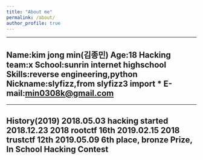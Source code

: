 ```yaml
---
title: "About me"
permalink: /about/
author_profile: true
---
```

-------------
Name:kim jong min(김종민)
Age:18
Hacking team:x
School:sunrin internet highschool
Skills:reverse engineering,python
Nickname:slyfizz,from slyfizz3 import *
E-mail:min0308k@gmail.com
-------------

-------------
History(2019)
2018.05.03 hacking started
2018.12.23 2018 rootctf 16th
2019.02.15 2018 trustctf 12th
2019.05.09 6th place, bronze Prize, In School Hacking Contest
---------------

